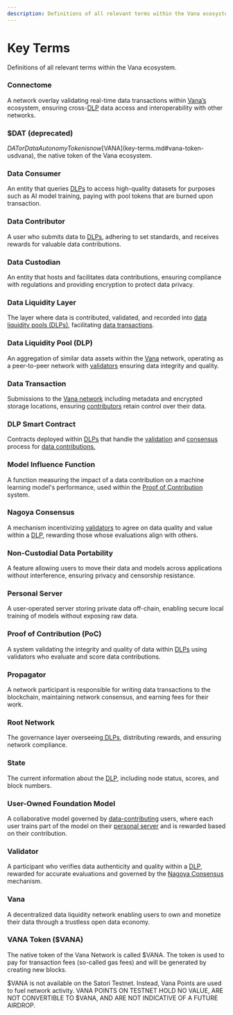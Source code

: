 ```yaml
---
description: Definitions of all relevant terms within the Vana ecosystem
---
```


# Key Terms

Definitions of all relevant terms within the Vana ecosystem.

### **Connectome**

A network overlay validating real-time data transactions within [Vana’s](key-terms.md#vana) ecosystem, ensuring cross-[DLP](key-terms.md#data-liquidity-pool-dlp) data access and interoperability with other networks.

### $DAT (deprecated)

$DAT or Data Autonomy Token is now [$VANA](key-terms.md#vana-token-usdvana), the native token of the Vana ecosystem.

### **Data Consumer**

An entity that queries [DLPs](key-terms.md#data-liquidity-pool-dlp) to access high-quality datasets for purposes such as AI model training, paying with pool tokens that are burned upon transaction.

### **Data Contributor**

A user who submits data to [DLPs](key-terms.md#data-liquidity-pool-dlp), adhering to set standards, and receives rewards for valuable data contributions.

### **Data Custodian**

An entity that hosts and facilitates data contributions, ensuring compliance with regulations and providing encryption to protect data privacy.

### **Data Liquidity Layer**

The layer where data is contributed, validated, and recorded into [data liquidity pools (DLPs)](key-terms.md#data-liquidity-pool-dlp), facilitating [data transactions](key-terms.md#data-transaction).

### **Data Liquidity Pool (DLP)**

An aggregation of similar data assets within the [Vana](key-terms.md#vana) network, operating as a peer-to-peer network with [validators](key-terms.md#validator) ensuring data integrity and quality.

### **Data Transaction**

Submissions to the [Vana network](key-terms.md#vana) including metadata and encrypted storage locations, ensuring [contributors](key-terms.md#data-contributor) retain control over their data.

### **DLP Smart Contract**

Contracts deployed within [DLPs](key-terms.md#data-liquidity-pool-dlp) that handle the [validation](key-terms.md#validator) and [consensus](key-terms.md#nagoya-consensus) process for [data contributions.](key-terms.md#data-contributor)

### **Model Influence Function**

A function measuring the impact of a data contribution on a machine learning model's performance, used within the [Proof of Contribution](key-terms.md#proof-of-contribution-poc) system.

### **Nagoya Consensus**

A mechanism incentivizing [validators](key-terms.md#validator) to agree on data quality and value within a [DLP](key-terms.md#data-liquidity-pool-dlp), rewarding those whose evaluations align with others.

### **Non-Custodial Data Portability**

A feature allowing users to move their data and models across applications without interference, ensuring privacy and censorship resistance.

### **Personal Server**

A user-operated server storing private data off-chain, enabling secure local training of models without exposing raw data.

### **Proof of Contribution (PoC)**

A system validating the integrity and quality of data within [DLPs](key-terms.md#data-liquidity-pool-dlp) using validators who evaluate and score data contributions.

### **Propagator**

A network participant is responsible for writing data transactions to the blockchain, maintaining network consensus, and earning fees for their work.

### **Root Network**

The governance layer overseeing[ DLPs](key-terms.md#data-liquidity-pool-dlp), distributing rewards, and ensuring network compliance.

### **State**

The current information about the [DLP](key-terms.md#data-liquidity-pool-dlp), including node status, scores, and block numbers.

### **User-Owned Foundation Model**

A collaborative model governed by [data-contributing](key-terms.md#data-contributor) users, where each user trains part of the model on their [personal server](key-terms.md#personal-server) and is rewarded based on their contribution.

### **Validator**

A participant who verifies data authenticity and quality within a [DLP](key-terms.md#data-liquidity-pool-dlp), rewarded for accurate evaluations and governed by the [Nagoya Consensus ](key-terms.md#nagoya-consensus)mechanism.

### **Vana**

A decentralized data liquidity network enabling users to own and monetize their data through a trustless open data economy.

### **VANA Token ($VANA)**

The native token of the Vana Network is called $VANA. The token is used to pay for transaction fees (so-called gas fees) and will be generated by creating new blocks.

$VANA is not available on the Satori Testnet. Instead, Vana Points are used to fuel network activity. VANA POINTS ON TESTNET HOLD NO VALUE, ARE NOT CONVERTIBLE TO $VANA, AND ARE NOT INDICATIVE OF A FUTURE AIRDROP.
